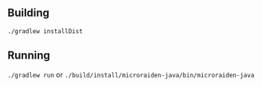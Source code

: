 ## Building
`./gradlew installDist`

## Running
`./gradlew run` or `./build/install/microraiden-java/bin/microraiden-java`
